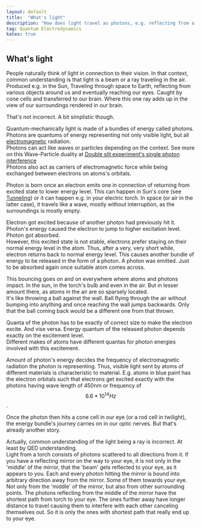 ```yaml
---
layout: default
title:  "What's light"
description: "How does light travel as photons, e.g. reflecting from a mirror"
tag: Quantum Electrodynamics
katex: true
---
```


## What's light

People naturally think of light in connection to their vision. In that context, common understanding is that light is a beam or a ray traveling in the air. Produced e.g. in the Sun, Traveling through space to Earth, reflecting from various objects around us and eventually reaching our eyes. Caught by cone cells and transferred to our brain. Where this one ray adds up in the view of our surroundings rendered in our brain.  

That's not incorrect. A bit simplistic though.

Quantum-mechanically light is made of a bundles of energy called photons. 
Photons are quantums of energy representing not only visible light, but all [electromagnetic]( ../../../2022/10/05/electromagnetism.html) radiation.  
Photons can act like waves or particles depending on the context. See more on this Wave-Particle duality at [Double slit experiment's single photon interference](../../../2022/03/20/double-slit-experiment-single-photon-interference.html)  
Photons also act as carriers of electromagnetic force while being exchanged between electrons on atoms's orbitals.

Photon is born once an electron emits one in connection of returning from excited state to lower energy level. This can happen in Sun's core (see [Tunneling]( ../../../2022/01/31/tunneling.html)) or it can happen e.g. in your electric torch. In space (or air in the latter case), it travels like a wave, mostly without interruption, as the surroundings is mostly empty.

<A href="#photon_bouncing"></A>
Electron got excited because of another photon had previously hit it. Photon's energy caused the electron to jump to higher excitation level. Photon got absorbed.  
However, this excited state is not stable, electrons prefer staying on their normal energy level in the atom. Thus, after a very, very short while, electron returns back to normal energy level. This causes another bundle of energy to be released in the form of a photon. A photon was emitted. Just to be absorbed again once suitable atom comes across. 

This bouncing goes on and on everywhere where atoms and photons impact. In the sun, in the torch's bulb and even in the air. But in lesser amount there, as atoms in the air are so sparsely located.  
It's like throwing a ball against the wall. Ball flying through the air without bumping into anything and once reaching the wall jumps backwards. Only that the ball coming back would be a different one from that thrown.

Quanta of the photon has to be exactly of correct size to make the electron excite. And vise versa. Energy quantum of the released photon depends exactly on the excitement level.  
Different makes of atoms have different quantas for photon energies involved with this excitement.  

Amount of photon's energy decides the frequency of electromagnetic radiation the photon is representing. Thus, visible light sent by atoms of different materials is characteristic to material. E.g. atoms in blue paint has the electron orbitals such that electrons get excited exactly with the photons having wave length of 450nm or frequency of $$6.6*10^{14} Hz$$.



Once the photon then hits a cone cell in our eye (or a rod cell in twilight), the energy bundle's journey carries on in our optic nerves.
But that's already another story.

Actually, common understanding of the light being a ray is incorrect. At least by QED understanding.  
Light from a torch consists of photons scattered to all directions from it. If you have a reflecting mirror on the way to your eye, it is not only in the 'middle' of the mirror, that the 'beam' gets reflected to your eye, as it appears to you. Each and every photon hitting the mirror is bound into arbitrary direction away from the mirror. Some of them towards your eye. Not only from the 'middle' of the mirror, but also from other surrounding points. The photons reflecting from the middle of the mirror have the shortest path from torch to your eye. The ones further away have longer distance to travel causing them to interfere with each other canceling themselves out. So it is only the ones with shortest path that really end up to your eye.





